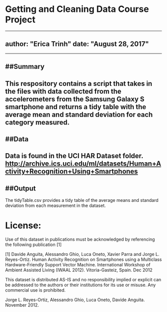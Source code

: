 # Getting and Cleaning Data Course Project
---
author: "Erica Trinh"
date: "August 28, 2017"
---
---
##Summary
---
This respository contains a script that takes in the files with data collected from the accelerometers from the Samsung Galaxy S smartphone and returns a tidy table with the average mean and standard deviation for each category measured.
---
##Data
---
Data is found in the UCI HAR Dataset folder.
http://archive.ics.uci.edu/ml/datasets/Human+Activity+Recognition+Using+Smartphones
---
##Output
---
The tidyTable.csv provides a tidy table of the average means and standard deviation from each measurement in the dataset.

License:
========
Use of this dataset in publications must be acknowledged by referencing the following publication [1] 

[1] Davide Anguita, Alessandro Ghio, Luca Oneto, Xavier Parra and Jorge L. Reyes-Ortiz. Human Activity Recognition on Smartphones using a Multiclass Hardware-Friendly Support Vector Machine. International Workshop of Ambient Assisted Living (IWAAL 2012). Vitoria-Gasteiz, Spain. Dec 2012

This dataset is distributed AS-IS and no responsibility implied or explicit can be addressed to the authors or their institutions for its use or misuse. Any commercial use is prohibited.

Jorge L. Reyes-Ortiz, Alessandro Ghio, Luca Oneto, Davide Anguita. November 2012.


